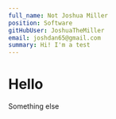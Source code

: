 ```yaml
---
full_name: Not Joshua Miller
position: Software
gitHubUser: JoshuaTheMiller
email: joshdan65@gmail.com
summary: Hi! I'm a test
---
```


# Hello

Something else